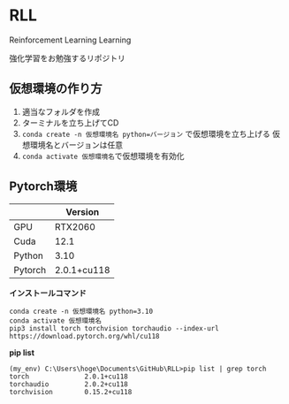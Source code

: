 # RLL

Reinforcement Learning Learning

強化学習をお勉強するリポジトリ



## 仮想環境の作り方

1. 適当なフォルダを作成
2. ターミナルを立ち上げてCD
3. `conda create -n 仮想環境名 python=バージョン` で仮想環境を立ち上げる
   仮想環境名とバージョンは任意
4. `conda activate 仮想環境名`で仮想環境を有効化





## Pytorch環境

|         | Version |
| ------- | ------- |
| GPU     | RTX2060 |
| Cuda    | 12.1 |
| Python  | 3.10     |
| Pytorch | 2.0.1+cu118  |



**インストールコマンド**

```
conda create -n 仮想環境名 python=3.10
conda activate 仮想環境名
pip3 install torch torchvision torchaudio --index-url https://download.pytorch.org/whl/cu118
```

**pip list**

```
(my_env) C:\Users\hoge\Documents\GitHub\RLL>pip list | grep torch
torch              2.0.1+cu118
torchaudio         2.0.2+cu118
torchvision        0.15.2+cu118
```

